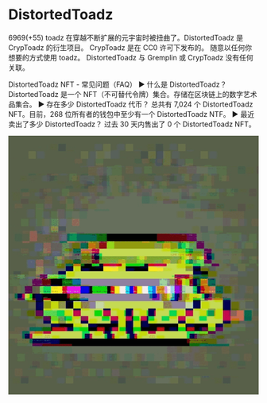 # DistortedToadz

6969(+55) toadz 在穿越不断扩展的元宇宙时被扭曲了。DistortedToadz 是 CrypToadz 的衍生项目。 CrypToadz 是在 CC0 许可下发布的。 随意以任何你想要的方式使用 toadz。 DistortedToadz 与 Gremplin 或 CrypToadz 没有任何关联。

DistortedToadz NFT - 常见问题（FAQ）
▶ 什么是 DistortedToadz？
DistortedToadz 是一个 NFT（不可替代令牌）集合。存储在区块链上的数字艺术品集合。
▶ 存在多少 DistortedToadz 代币？
总共有 7,024 个 DistortedToadz NFT。目前，268 位所有者的钱包中至少有一个 DistortedToadz NTF。
▶ 最近卖出了多少 DistortedToadz？
过去 30 天内售出了 0 个 DistortedToadz NFT。

![NFT](微信截图_20220902180509.png)


